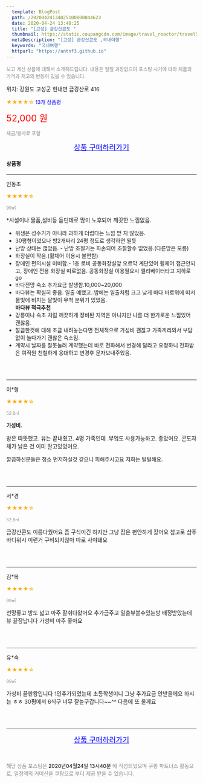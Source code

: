 ```yaml
---
  template: BlogPost
  path: /20200424134025100000044623
  date: 2020-04-24 13:40:25
  title: "[고성] 금강산콘도 "
  thumbnail: https://static.coupangcdn.com/image/travel_reactor/travelSeller/resort/A00227968/3d8d3552-9f66-44c0-b52a-a5eb8858df86.jpg
  metaDescription: "[고성] 금강산콘도 ,국내여행"
  keywords: "국내여행"
  httpurl: "https://antnf3.github.io"
---
```

  
<span style="color: #888;font-size:0.8rem">보고 계신 상품에 대해서 소개해드립니다.
내용은 일절 과장없으며 포스팅 시기에 따라 제품의 가격과 재고의 변동이 있을 수 있습니다.</span>
  
<span style="font-size: 0.9rem;">위치: 강원도 고성군 현내면 금강산로 416 </span>
  
<span style="color: orange;">★★★★☆</span> <span style="color: blue;font-size: 0.85rem;">13개 상품평</span>
  
<span style="color: red;font-size: 1.5rem;">52,000 원</span>
  
<span style="color: #888;font-size:0.8rem">세금/봉사료 포함</span>





<p align="center"><a href="http://me2.do/FyNlUjoh" style="font-size: 1.2rem; color: blue;">상품 구매하러가기</a></p>

#### 상품평
  
---
  
인동초
    
<span style="color: orange;">★★★★☆</span>
    
<span style="color: #888;font-size:0.7rem">99㎡</span>
    

    
<span style="font-size: 0.9rem;">*시설이나 물품,설비등 듣던데로 많이 노후되어 깨끗한 느낌없음.
* 위생은 성수기가 아니라 과하게 더럽다는 느낌 받 지 않았음.
* 30평형이었으나 방2개짜리 24평 정도로 생각하면 될듯
* 난방 상태는 괞았음. - 난방 조절기는 파손되어 조절할수 없었음.(다른방은 모름)
* 화장실이 작음.(휠체어 이용시 불편함)
* 장애인 편의시설 미비함.- 1층 로비 공동화장실앞 오르막 계단있어 휠체어 접근안되고, 장애인 전용 화장실 따로없음. 공동화장실 이용필요시 엘리베이터타고 지하로go
* 바다전망 숙소 추가요금 발생함.10,000~20,000
* 바다뷰는 확실히 좋음. 
일출 예뻤고..밤에는 일출처럼 크고 낮게 바다 바로위에 떠서 물빛에 비치는 달빛이 무척 분위기 있었음.  
**바다뷰 적극추천**
* 강릉이나 속초 처럼 깨끗하게 정비된 지역은 아니지만 나름 더 한가로운 느낌있어 괜찮음.
* 깔끔한것에 대해 조금 내려놓는다면 전체적으로 가성비 괜찮고 가족끼리와서 부담없이 놀다가기 괜찮은 숙소임.
* 계약시 날짜를 잘못눌러 계약했는데 바로 전화해서 변경해 달라고 요청하니 전화받은 여직원 친철하게 응대하고 변경후 문자보내주었음.</span>
    
<br>
<br>

---
  
이*형
    
<span style="color: orange;">★★★★☆</span>
    
<span style="color: #888;font-size:0.7rem">52.8㎡</span>
    
<span style="font-size:0.85rem">**가성비.**</span>
    
<span style="font-size: 0.9rem;">방은 따뜻했고.
뷰는 끝내줬고.
4명 가족인데 .부엌도 사용가능하고. 좋았어요.
콘도자체가 낡은 건 이미 알고있었어요.

깔끔하신분들은 청소 먼저하실것 같으니 피해주시고요
저희는 털털해요.</span>
    
<br>
<br>

---
  
서*경
    
<span style="color: orange;">★★★★☆</span>
    
<span style="color: #888;font-size:0.7rem">52.8㎡</span>
    

    
<span style="font-size: 0.9rem;">금강산콘도  이름다웠어요
좀 구식이긴 하지만
그냥 잠은 편안하게 잤어요
참고로  샴푸 바디워시 이런거  구비되지않아
따로 사야돼요</span>
    
<br>
<br>

---
  
김*복
    
<span style="color: orange;">★★★★☆</span>
    
<span style="color: #888;font-size:0.7rem">99㎡</span>
    

    
<span style="font-size: 0.9rem;">전망좋고 방도 넓고 아주 잘쉬다왔어요
추가금주고 일출뷰볼수있는방 배정받았는데 뷰 끝장납니다
가성비 아주 좋아요</span>
    
<br>
<br>

---
  
유*숙
    
<span style="color: orange;">★★★★☆</span>
    
<span style="color: #888;font-size:0.7rem">99㎡</span>
    

    
<span style="font-size: 0.9rem;">가성비 끝판왕입니다
1인추가되었는데 초등학생이니 그냥 추가요금 안받을께요 하시는 ㅎㅎ 30평에서 6식구 너무 잘놀구갑니다~~^^
다음에 또 올께요</span>
    
<br>
<br>


  
---
  
<p align="center"><a href="http://me2.do/FyNlUjoh" style="font-size: 1.2rem; color: blue;">상품 구매하러가기</a></p>
  
<br>
  
<span style="font-size: 0.85rem; color: #888;">해당 상품 포스팅은 <span style="color: #000;"> 2020년04월24일 13시40분 </span> 에 작성되었으며 쿠팡 파트너스 활동으로, 일정액의 커미션을 쿠팡으로 부터 제공 받을 수 있습니다.</span>